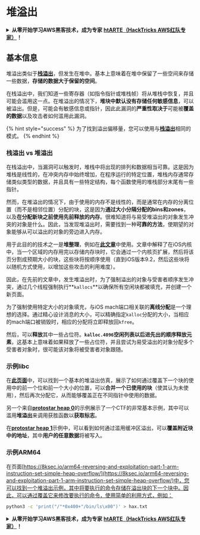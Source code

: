 # 堆溢出

<details>

<summary><strong>从零开始学习AWS黑客技术，成为专家</strong> <a href="https://training.hacktricks.xyz/courses/arte"><strong>htARTE（HackTricks AWS红队专家）</strong></a><strong>！</strong></summary>

支持HackTricks的其他方式：

- 如果您想看到您的**公司在HackTricks中做广告**或**下载PDF格式的HackTricks**，请查看[**订阅计划**](https://github.com/sponsors/carlospolop)!
- 获取[**官方PEASS & HackTricks周边产品**](https://peass.creator-spring.com)
- 发现[**PEASS家族**](https://opensea.io/collection/the-peass-family)，我们的独家[**NFTs**](https://opensea.io/collection/the-peass-family)
- **加入** 💬 [**Discord群**](https://discord.gg/hRep4RUj7f) 或 [**电报群**](https://t.me/peass) 或 **关注**我们的**Twitter** 🐦 [**@hacktricks\_live**](https://twitter.com/hacktricks\_live)**。**
- 通过向[**HackTricks**](https://github.com/carlospolop/hacktricks)和[**HackTricks Cloud**](https://github.com/carlospolop/hacktricks-cloud) github仓库提交PR来分享您的黑客技巧。

</details>

## 基本信息

堆溢出类似于[**栈溢出**](../stack-overflow/)，但发生在堆中。基本上意味着在堆中保留了一些空间来存储一些数据，**存储的数据大于保留的空间**。

在栈溢出中，我们知道一些寄存器（如指令指针或堆栈帧）将从堆栈中恢复，并且可能会滥用这一点。在堆溢出的情况下，**堆块中默认没有存储任何敏感信息**，可以被溢出。但是，可能会有敏感信息或指针，因此此漏洞的**严重性取决于**可能被**覆盖的数据**以及攻击者如何滥用此漏洞。

{% hint style="success" %}
为了找到溢出偏移量，您可以使用与[**栈溢出**](../stack-overflow/#finding-stack-overflows-offsets)相同的模式。
{% endhint %}

### 栈溢出 vs 堆溢出

在栈溢出中，当漏洞可以触发时，堆栈中将出现的排列和数据相当可靠。这是因为堆栈是线性的，在冲突内存中始终增加，在程序运行的特定位置，堆栈内存通常存储类似类型的数据，并且具有一些特定结构，每个函数使用的堆栈部分末尾有一些指针。

然而，在堆溢出的情况下，由于使用的内存不是线性的，而是通常在内存的分离位置（而不是相邻位置）分配的块，这是因为**通过大小分隔分配的bins和zones**，以及**在分配新块之前使用先前释放的内存**。很难知道将与易受堆溢出的对象发生冲突的对象是什么。因此，当发现堆溢出时，需要找到一种**可靠的方法**，使期望的对象能够从可以溢出的对象的旁边进入内存。

用于此目的的技术之一是**堆整理**，例如在[**此文章**](https://azeria-labs.com/grooming-the-ios-kernel-heap/)中使用。文章中解释了在iOS内核中，当一个区域的内存用完以存储内存块时，它会通过一个内核页扩展，然后将该页分割成预期大小的块，这些块将按顺序使用（直到iOS版本9.2，然后这些块将以随机方式使用，以增加这些攻击的利用难度）。

因此，在先前的文章中，发生堆溢出时，为了强制溢出的对象与受害者顺序发生冲突，通过几个线程强制执行**`kallocs`**以确保所有空闲块都被填充，并创建一个新页面。

为了强制使用特定大小的对象填充，与iOS mach端口相关联的**离线分配**是一个理想的选择。通过精心设计消息的大小，可以精确指定`kalloc`分配的大小，当相应的mach端口被销毁时，相应的分配将立即释放回`kfree`。

然后，可以**释放**其中一些占位符。**`kalloc.4096`空闲列表以后进先出的顺序释放元素**，这基本上意味着如果释放了一些占位符，并且尝试为易受溢出的对象分配多个受害者对象时，很可能该对象将被受害者对象跟随。

### 示例libc

在[**此页面**](https://guyinatuxedo.github.io/27-edit\_free\_chunk/heap\_consolidation\_explanation/index.html)中，可以找到一个基本的堆溢出仿真，展示了如何通过覆盖下一个块的使用中的前一个位和前一个大小的位置，可以**合并一个已使用的块**（使其认为未使用），然后再次分配它，从而能够覆盖正在不同指针中使用的数据。

另一个来自[**protostar heap 0**](https://guyinatuxedo.github.io/24-heap\_overflow/protostar\_heap0/index.html)的示例展示了一个CTF的非常基本示例，其中可以滥用**堆溢出**来调用获胜函数以**获取标志**。

在[**protostar heap 1**](https://guyinatuxedo.github.io/24-heap\_overflow/protostar\_heap1/index.html)示例中，可以看到如何通过滥用缓冲区溢出，可以**覆盖附近块中的地址**，其中**用户的任意数据**将被写入。

### 示例ARM64

在页面[https://8ksec.io/arm64-reversing-and-exploitation-part-1-arm-instruction-set-simple-heap-overflow/](https://8ksec.io/arm64-reversing-and-exploitation-part-1-arm-instruction-set-simple-heap-overflow/)中，您可以找到一个堆溢出示例，其中将要执行的命令存储在溢出块的下一个块中。因此，可以通过覆盖它来修改要执行的命令，使用简单的利用方式，例如：
```bash
python3 -c 'print("/"*0x400+"/bin/ls\x00")' > hax.txt
```
<details>

<summary><strong>从零开始学习AWS黑客技术，成为专家</strong> <a href="https://training.hacktricks.xyz/courses/arte"><strong>htARTE（HackTricks AWS红队专家）</strong></a><strong>！</strong></summary>

其他支持HackTricks的方式：

* 如果您想看到您的**公司在HackTricks中做广告**或**下载PDF格式的HackTricks**，请查看[**订阅计划**](https://github.com/sponsors/carlospolop)!
* 获取[**官方PEASS & HackTricks周边产品**](https://peass.creator-spring.com)
* 探索[**PEASS家族**](https://opensea.io/collection/the-peass-family)，我们的独家[**NFTs**](https://opensea.io/collection/the-peass-family)
* **加入** 💬 [**Discord群**](https://discord.gg/hRep4RUj7f) 或 [**电报群**](https://t.me/peass) 或 **关注**我们的**Twitter** 🐦 [**@hacktricks\_live**](https://twitter.com/hacktricks\_live)**。**
* 通过向[**HackTricks**](https://github.com/carlospolop/hacktricks)和[**HackTricks Cloud**](https://github.com/carlospolop/hacktricks-cloud) github仓库提交PR来分享您的黑客技巧。

</details>
